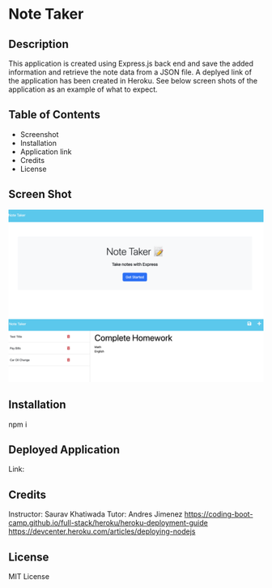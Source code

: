 # Note Taker

## Description
This application is created using Express.js back end and save the added information and retrieve the note data from a JSON file. 
A deplyed link of the application has been created in Heroku. See below screen shots of the application as an example of what to expect. 

## Table of Contents 
- Screenshot
- Installation
- Application link
- Credits
- License

## Screen Shot
<img src="./example/Frontpage.png" alt="front page">
<img src="./example/Notes.png" alt="notes page">

## Installation
npm i 

## Deployed Application
Link: 

## Credits
Instructor: Saurav Khatiwada 
Tutor: Andres Jimenez
https://coding-boot-camp.github.io/full-stack/heroku/heroku-deployment-guide
https://devcenter.heroku.com/articles/deploying-nodejs

## License 
MIT License